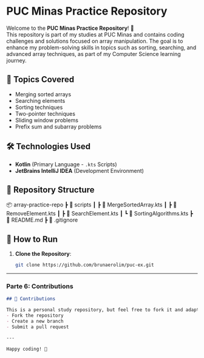 # PUC Minas Practice Repository

Welcome to the **PUC Minas Practice Repository**! 🚀  
This repository is part of my studies at PUC Minas and contains coding challenges and solutions focused on array manipulation. The goal is to enhance my problem-solving skills in topics such as sorting, searching, and advanced array techniques, as part of my Computer Science learning journey.

## 📌 Topics Covered

- Merging sorted arrays
- Searching elements
- Sorting techniques
- Two-pointer techniques
- Sliding window problems
- Prefix sum and subarray problems

## 🛠 Technologies Used

- **Kotlin** (Primary Language - `.kts` Scripts)
- **JetBrains IntelliJ IDEA** (Development Environment)

## 📂 Repository Structure
📦 array-practice-repo
┣ 📂 scripts
┃ ┣ 📜 MergeSortedArray.kts
┃ ┣ 📜 RemoveElement.kts
┃ ┣ 📜 SearchElement.kts
┃ ┗ 📜 SortingAlgorithms.kts
┣ 📜 README.md
┣ 📜 .gitignore

## 🚀 How to Run

1. **Clone the Repository**:
   ```sh
   git clone https://github.com/brunaerolim/puc-ex.git
---

### Parte 6: Contributions
```markdown
## 📌 Contributions

This is a personal study repository, but feel free to fork it and adapt it for your own learning! Suggestions or new array-related problems are welcome:
- Fork the repository
- Create a new branch
- Submit a pull request

---

Happy coding! 🎯
